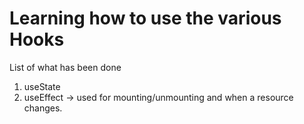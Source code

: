 # Learning how to use the various Hooks 


List of what has been done 

1. useState 
2. useEffect -> used for mounting/unmounting and when a resource changes.
